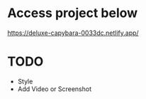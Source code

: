 # Access project below
https://deluxe-capybara-0033dc.netlify.app/

# TODO 
- Style
- Add Video or Screenshot